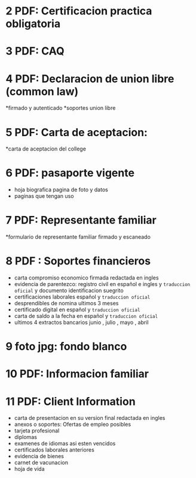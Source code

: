 # 2 PDF: Certificacion practica obligatoria
# 3 PDF: CAQ
# 4 PDF: Declaracion de union libre (common law)
*firmado y autenticado
*soportes union libre
# 5 PDF: Carta de aceptacion:
*carta de aceptacion del college
# 6 PDF: pasaporte vigente
* hoja biografica pagina de foto y datos
* paginas que tengan uso
# 7 PDF: Representante familiar
*formulario de representante familiar firmado y escaneado
# 8 PDF : Soportes financieros
* carta compromiso economico firmada redactada en ingles
* evidencia de parentezco: registro civil en español e ingles y `traduccion oficial` y documento identificacion suegrito
* certificaciones laborales español y `traduccion oficial`
* desprendibles de nomina ultimos 3 meses 
* certificado digital en español y `traduccion oficial`
* carta de saldo a la fecha en español y `traduccion oficial`
* ultimos 4 extractos bancarios junio , julio , mayo , abril
# 9 foto jpg: fondo blanco
# 10 PDF: Informacion familiar
# 11 PDF: Client Information
* carta de presentacion en su version final redactada en ingles 
* anexos o soportes: Ofertas de empleo posibles 
* tarjeta profesional
* diplomas
* examenes de idiomas asi esten vencidos
* certificados laborales anteriores
* evidencia de bienes
* carnet de vacunacion
* hoja de vida
